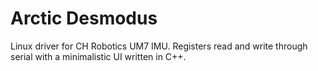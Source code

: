 Arctic Desmodus
==============

Linux driver for CH Robotics UM7 IMU. Registers read and write through serial with a minimalistic UI written in C++.
